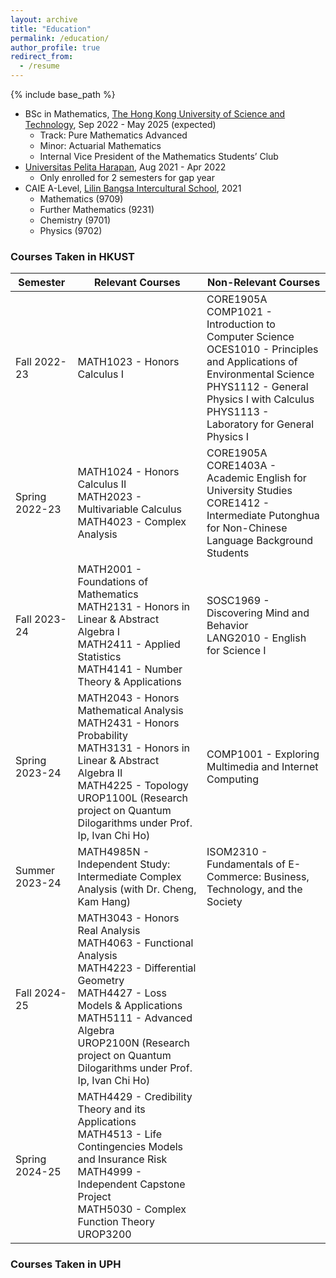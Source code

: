 ```yaml
---
layout: archive
title: "Education"
permalink: /education/
author_profile: true
redirect_from:
  - /resume
---
```


{% include base_path %}


* BSc in Mathematics, [The Hong Kong University of Science and Technology](https://hkust.edu.hk/), Sep 2022 - May 2025 (expected)
  * Track: Pure Mathematics Advanced
  * Minor: Actuarial Mathematics
  * Internal Vice President of the Mathematics Students’ Club
* [Universitas Pelita Harapan](https://www.uph.edu/en/homepage/), Aug 2021 - Apr 2022
  * Only enrolled for 2 semesters for gap year 
* CAIE A-Level, [Lilin Bangsa Intercultural School](https://www.lilinbangsa.sch.id/), 2021
  * Mathematics (9709)
  * Further Mathematics (9231)
  * Chemistry (9701)
  * Physics (9702)

### Courses Taken in HKUST

| Semester       | Relevant Courses                                                                                                                                                                                                                                                  | Non-Relevant Courses                                                                                                                                                                                                     |
|----------------|-------------------------------------------------------------------------------------------------------------------------------------------------------------------------------------------------------------------------------------------------------------------|--------------------------------------------------------------------------------------------------------------------------------------------------------------------------------------------------------------------------|
| Fall 2022-23   | MATH1023 - Honors Calculus I                                                                                                                                                                                                                                      | CORE1905A<br>COMP1021 - Introduction to Computer Science<br>OCES1010 - Principles and Applications of Environmental Science<br>PHYS1112 - General Physics I with Calculus<br>PHYS1113 - Laboratory for General Physics I |
| Spring 2022-23 | MATH1024 - Honors Calculus II<br>MATH2023 - Multivariable Calculus<br>MATH4023 - Complex Analysis                                                                                                                                                                 | CORE1905A<br>CORE1403A - Academic English for University Studies<br>CORE1412 - Intermediate Putonghua for Non-Chinese Language Background Students                                                                       |
| Fall 2023-24   | MATH2001 - Foundations of Mathematics<br>MATH2131 - Honors in Linear & Abstract Algebra I<br>MATH2411 - Applied Statistics<br>MATH4141 - Number Theory & Applications                                                                                             | SOSC1969 - Discovering Mind and Behavior<br>LANG2010 - English for Science I                                                                                                                                             |
| Spring 2023-24 | MATH2043 - Honors Mathematical Analysis<br>MATH2431 - Honors Probability<br>MATH3131 - Honors in Linear & Abstract Algebra II<br>MATH4225 - Topology<br>UROP1100L (Research project on Quantum Dilogarithms under Prof. Ip, Ivan Chi Ho)                          | COMP1001 - Exploring Multimedia and Internet Computing                                                                                                                                                                   |
| Summer 2023-24 | MATH4985N - Independent Study: Intermediate Complex Analysis (with Dr. Cheng, Kam Hang)                                                                                                                                                                           | ISOM2310 - Fundamentals of E-Commerce: Business, Technology, and the Society                                                                                                                                             |
| Fall 2024-25   | MATH3043 - Honors Real Analysis<br>MATH4063 - Functional Analysis<br>MATH4223 - Differential Geometry<br>MATH4427 - Loss Models & Applications<br>MATH5111 - Advanced Algebra<br>UROP2100N (Research project on Quantum Dilogarithms under Prof. Ip, Ivan Chi Ho) |                                                                                                                                                                                                                          |
| Spring 2024-25 | MATH4429 - Credibility Theory and its Applications<br>MATH4513 - Life Contingencies Models and Insurance Risk<br>MATH4999 - Independent Capstone Project<br>MATH5030 - Complex Function Theory<br>UROP3200                                                        |                                                                                                                                                                                                                          |

### Courses Taken in UPH


